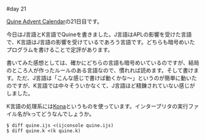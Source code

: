 #day 21

[Quine Advent Calendar](http://www.adventar.org/calendars/645)の21日目です。

今日はJ言語とK言語でQuineを書きました。J言語はAPLの影響を受けた言語で、K言語はJ言語の影響を受けているであろう言語です。どちらも暗号めいたプログラムを書けることで定評があります。

書いてみた感想としては、確かにどちらの言語も暗号めいているのですが、結局のところ人が作ったルールのある言語なので、慣れれば読めます。そして書けます。ただ、J言語は「こんな感じで書けば動くかな〜」というのが簡単に動いたのですが、K言語では中々そういかなくて、J言語ほど精錬されていない感じがしました。

K言語の処理系には[Kona](http://kona.github.io/)というものを使っています。インタープリタの実行ファイル名が`k`ってどうなんでしょうか。

```console
$ diff quine.ijs <(ijconsole quine.ijs)
$ diff quine.k <(k quine.k)
```
